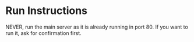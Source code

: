 # Run Instructions

NEVER, run the main server as it is already running in port 80. If you want to run it, ask for confirmation first.
